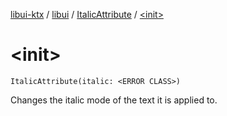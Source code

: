 [libui-ktx](../../index.md) / [libui](../index.md) / [ItalicAttribute](index.md) / [&lt;init&gt;](./-init-.md)

# &lt;init&gt;

`ItalicAttribute(italic: <ERROR CLASS>)`

Changes the italic mode of the text it is applied to.

